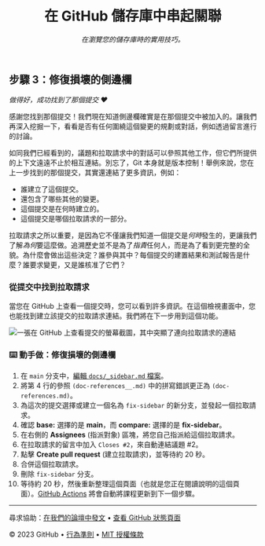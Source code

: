 <header>

<!--
  <<< Author notes: Course header >>>
  Include a 1280x640 image, course title in sentence case, and a concise description in emphasis.
  In your repository settings: enable template repository, add your 1280x640 social image, auto delete head branches.
  Add your open source license, GitHub uses MIT license.
-->
<!--
  <<< 作者註記：課程標頭 >>>
  包含一張 1280x640 的圖片、一個句子式大小寫的課程標題，以及一段以強調樣式呈現的簡潔描述。
  在您的儲存庫設定中：啟用樣板儲存庫、新增您的 1280x640 社群圖片、自動刪除 head 分支。
  新增您的開源授權條款，GitHub 使用的是 MIT 授權條款。
-->

# 在 GitHub 儲存庫中串起關聯

_在瀏覽您的儲存庫時的實用技巧。_

</header>

<!--
  <<< Author notes: Step 3 >>>
  Start this step by acknowledging the previous step.
  Define terms and link to docs.github.com.
-->
<!--
  <<< 作者註記：步驟 3 >>>
  從感謝上一步的操作開始這個步驟。
  定義專有名詞並連結到 docs.github.com。
-->

## 步驟 3：修復損壞的側邊欄

_做得好，成功找到了那個提交 :heart:_

感謝您找到那個提交！我們現在知道側邊欄確實是在那個提交中被加入的。讓我們再深入挖掘一下，看看是否有任何圍繞這個變更的規劃或對話，例如透過留言進行的討論。

如同我們已經看到的，議題和拉取請求中的對話可以參照其他工作，但它們所提供的上下文遠遠不止於相互連結。別忘了，Git 本身就是版本控制！舉例來說，您在上一步找到的那個提交，其實還連結了更多資訊，例如：

-   誰建立了這個提交。
-   還包含了哪些其他的變更。
-   這個提交是在何時建立的。
-   這個提交是哪個拉取請求的一部分。

拉取請求之所以重要，是因為它不僅讓我們知道一個提交是*何時*發生的，更讓我們了解*為何*要這麼做。追溯歷史並不是為了*指責*任何人，而是為了看到更完整的全貌。為什麼會做出這些決定？誰參與其中？每個提交的建置結果和測試報告是什麼？誰要求變更，又是誰核准了它們？

### 從提交中找到拉取請求

當您在 GitHub 上查看一個提交時，您可以看到許多資訊。在這個檢視畫面中，您也能找到建立該提交的拉取請求連結。我們將在下一步用到這個功能。

![一張在 GitHub 上查看提交的螢幕截圖，其中突顯了連向拉取請求的連結](https://user-images.githubusercontent.com/16547949/67341250-3edbb480-f4fd-11e9-805a-6bce5a8ba2d1.png)

### :keyboard: 動手做：修復損壞的側邊欄

1.  在 `main` 分支中，[編輯 `docs/_sidebar.md` 檔案](/docs/_sidebar.md)。
2.  將第 4 行的參照 `(doc-references__.md)` 中的拼寫錯誤更正為 `(doc-references.md)`。
3.  為這次的提交選擇或建立一個名為 `fix-sidebar` 的新分支，並發起一個拉取請求。
4.  確認 **base:** 選擇的是 **main**，而 **compare:** 選擇的是 **fix-sidebar**。
5.  在右側的 **Assignees** (指派對象) 區塊，將您自己指派給這個拉取請求。
6.  在拉取請求的留言中加入 `Closes #2`，來自動連結議題 #2。
7.  點擊 **Create pull request** (建立拉取請求)，並等待約 20 秒。
8.  合併這個拉取請求。
9.  刪除 `fix-sidebar` 分支。
10. 等待約 20 秒，然後重新整理這個頁面（也就是您正在閱讀說明的這個頁面）。[GitHub Actions](https://docs.github.com/en/actions) 將會自動將課程更新到下一個步驟。

<footer>

<!--
  <<< Author notes: Footer >>>
  Add a link to get support, GitHub status page, code of conduct, license link.
-->
<!--
  <<< 作者註記：頁尾 >>>
  新增一個取得支援的連結、GitHub 狀態頁面、行為準則、授權條款連結。
-->

---

尋求協助：[在我們的論壇中發文](https://github.com/orgs/skills/discussions/categories/connect-the-dots) • [查看 GitHub 狀態頁面](https://www.githubstatus.com/)

© 2023 GitHub • [行為準則](https://www.contributor-covenant.org/version/2/1/code_of_conduct/code_of_conduct.md) • [MIT 授權條款](https://gh.io/mit)

</footer>
